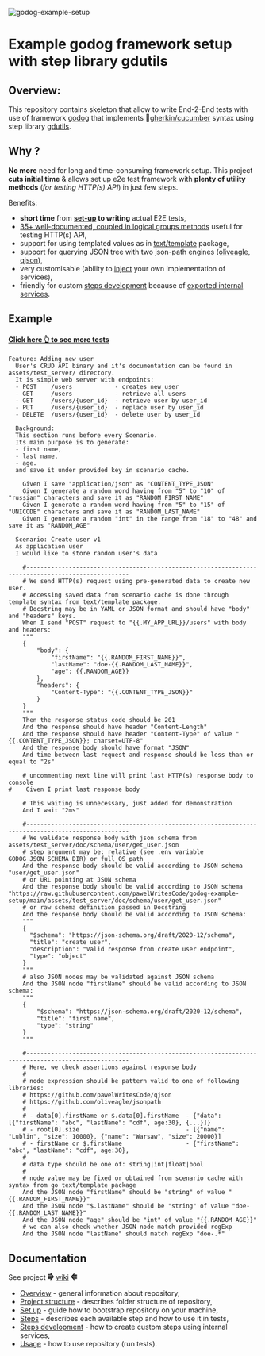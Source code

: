 ![godog-example-setup](https://github.com/pawelWritesCode/godog-example-setup/actions/workflows/go.yml/badge.svg)

# Example godog framework setup with step library gdutils

## Overview:

This repository contains skeleton that allow to write End-2-End tests with use of framework [godog](https://github.com/cucumber/godog)
that implements 🥒[gherkin/cucumber](https://cucumber.io/docs/gherkin/) syntax using step library [gdutils](https://github.com/pawelWritesCode/gdutils).

## Why ?
**No more** need for long and time-consuming framework setup. This project **cuts initial time** & allows set up e2e test framework with **plenty of
utility methods** (_for testing HTTP(s) API_) in just few steps.

Benefits:
* **short time** from **[set-up](https://github.com/pawelWritesCode/godog-example-setup/wiki/Set-up#clone-repository) to writing** actual E2E tests,
* [35+ well-documented, coupled in logical groups methods](https://github.com/pawelWritesCode/godog-example-setup/wiki/Steps) useful for testing HTTP(s) API,
* support for using templated values as in [text/template](https://pkg.go.dev/text/template) package,
* support for querying JSON tree with two json-path engines ([oliveagle](https://github.com/oliveagle/jsonpath), [qjson](https://github.com/pawelWritesCode/qjson)),
* very customisable (ability to [inject](https://github.com/pawelWritesCode/godog-example-setup/blob/main/main_test.go#L58) your own implementation of services),
* friendly for custom [steps development](https://github.com/pawelWritesCode/godog-example-setup/wiki/Steps-development) because of [exported internal services](https://github.com/pawelWritesCode/gdutils/blob/master/state.go#L18).

## Example

#### [Click here 👆 to see more tests](https://github.com/pawelWritesCode/godog-example-setup/blob/main/features/)

```cucumber
Feature: Adding new user
  User's CRUD API binary and it's documentation can be found in assets/test_server/ directory.
  It is simple web server with endpoints:
  - POST    /users            - creates new user
  - GET     /users            - retrieve all users
  - GET     /users/{user_id}  - retrieve user by user_id
  - PUT     /users/{user_id}  - replace user by user_id
  - DELETE  /users/{user_id}  - delete user by user_id

  Background:
  This section runs before every Scenario.
  Its main purpose is to generate:
  - first name,
  - last name,
  - age.
  and save it under provided key in scenario cache.

    Given I save "application/json" as "CONTENT_TYPE_JSON"
    Given I generate a random word having from "5" to "10" of "russian" characters and save it as "RANDOM_FIRST_NAME"
    Given I generate a random word having from "5" to "15" of "UNICODE" characters and save it as "RANDOM_LAST_NAME"
    Given I generate a random "int" in the range from "18" to "48" and save it as "RANDOM_AGE"

  Scenario: Create user v1
  As application user
  I would like to store random user's data

    #---------------------------------------------------------------------------------------------------
    # We send HTTP(s) request using pre-generated data to create new user.
    # Accessing saved data from scenario cache is done through template syntax from text/template package.
    # Docstring may be in YAML or JSON format and should have "body" and "headers" keys.
    When I send "POST" request to "{{.MY_APP_URL}}/users" with body and headers:
    """
    {
        "body": {
            "firstName": "{{.RANDOM_FIRST_NAME}}",
            "lastName": "doe-{{.RANDOM_LAST_NAME}}",
            "age": {{.RANDOM_AGE}}
        },
        "headers": {
            "Content-Type": "{{.CONTENT_TYPE_JSON}}"
        }
    }
    """
    Then the response status code should be 201
    And the response should have header "Content-Length"
    And the response should have header "Content-Type" of value "{{.CONTENT_TYPE_JSON}}; charset=UTF-8"
    And the response body should have format "JSON"
    And time between last request and response should be less than or equal to "2s"

    # uncommenting next line will print last HTTP(s) response body to console
#    Given I print last response body

    # This waiting is unnecessary, just added for demonstration
    And I wait "2ms"

    #---------------------------------------------------------------------------------------------------
    # We validate response body with json schema from assets/test_server/doc/schema/user/get_user.json
    # step argument may be: relative (see .env variable GODOG_JSON_SCHEMA_DIR) or full OS path
    And the response body should be valid according to JSON schema "user/get_user.json"
    # or URL pointing at JSON schema
    And the response body should be valid according to JSON schema "https://raw.githubusercontent.com/pawelWritesCode/godog-example-setup/main/assets/test_server/doc/schema/user/get_user.json"
    # or raw schema definition passed in Docstring
    And the response body should be valid according to JSON schema:
    """
    {
      "$schema": "https://json-schema.org/draft/2020-12/schema",
      "title": "create user",
      "description": "Valid response from create user endpoint",
      "type": "object"
    }
    """
    # also JSON nodes may be validated against JSON schema
    And the JSON node "firstName" should be valid according to JSON schema:
    """
    {
        "$schema": "https://json-schema.org/draft/2020-12/schema",
        "title": "first name",
        "type": "string"
    }
    """

    #---------------------------------------------------------------------------------------------------
    # Here, we check assertions against response body
    #
    # node expression should be pattern valid to one of following libraries:
    # https://github.com/pawelWritesCode/qjson
    # https://github.com/oliveagle/jsonpath
    #
    # - data[0].firstName or $.data[0].firstName  - {"data": [{"firstName": "abc", "lastName": "cdf", age:30}, {...}]}
    # - root[0].size                              - [{"name": "Lublin", "size": 10000}, {"name": "Warsaw", "size": 20000}]
    # - firstName or $.firstName                  - {"firstName": "abc", "lastName": "cdf", age:30},
    #
    # data type should be one of: string|int|float|bool
    #
    # node value may be fixed or obtained from scenario cache with syntax from go text/template package
    And the JSON node "firstName" should be "string" of value "{{.RANDOM_FIRST_NAME}}"
    And the JSON node "$.lastName" should be "string" of value "doe-{{.RANDOM_LAST_NAME}}"
    And the JSON node "age" should be "int" of value "{{.RANDOM_AGE}}"
    # we can also check whether JSON node match provided regExp
    And the JSON node "lastName" should match regExp "doe-.*"
```

## Documentation

See project **⭆** [wiki](https://github.com/pawelWritesCode/godog-example-setup/wiki) **⭅**

* [Overview](https://github.com/pawelWritesCode/godog-example-setup/wiki/Overview) - general information about repository,
* [Project structure](https://github.com/pawelWritesCode/godog-example-setup/wiki/Project-structure) - describes folder structure of repository,
* [Set up](https://github.com/pawelWritesCode/godog-example-setup/wiki/Set-up) - guide how to bootstrap repository on your machine,
* [Steps](https://github.com/pawelWritesCode/godog-example-setup/wiki/Steps) - describes each available step and how to use it in tests,
* [Steps development](https://github.com/pawelWritesCode/godog-example-setup/wiki/Steps-development) - how to create custom steps using internal services,
* [Usage](https://github.com/pawelWritesCode/godog-example-setup/wiki/Usage) - how to use repository (run tests).